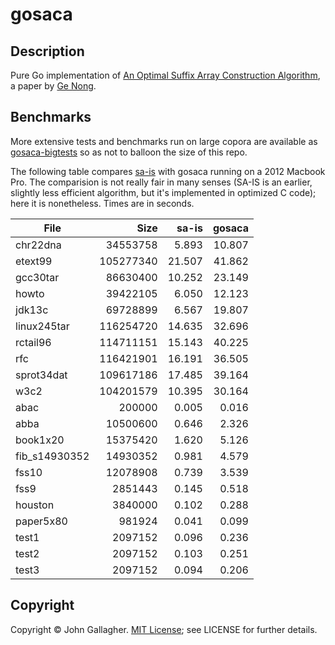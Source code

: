 gosaca
========

Description
-----------

Pure Go implementation of [An Optimal Suffix Array Construction
Algorithm](http://ge-nong.googlecode.com/files/tr-osaca-nong.pdf), a paper by
[Ge Nong](http://code.google.com/p/ge-nong/).

Benchmarks
----------

More extensive tests and benchmarks run on large copora are available as
[gosaca-bigtests](https://github.com/jgallagher/gosaca-bigtest) so as not to
balloon the size of this repo.

The following table compares
[sa-is](https://sites.google.com/site/yuta256/sais) with gosaca running on a
2012 Macbook Pro. The comparision is not really fair in many senses (SA-IS is
an earlier, slightly less efficient algorithm, but it's implemented in
optimized C code); here it is nonetheless. Times are in seconds.

File           |      Size |  sa-is | gosaca
-------------- | --------: | -----: | -----:
chr22dna       |  34553758 |  5.893 | 10.807
etext99        | 105277340 | 21.507 | 41.862
gcc30tar       |  86630400 | 10.252 | 23.149
howto          |  39422105 |  6.050 | 12.123
jdk13c         |  69728899 |  6.567 | 19.807
linux245tar    | 116254720 | 14.635 | 32.696
rctail96       | 114711151 | 15.143 | 40.225
rfc            | 116421901 | 16.191 | 36.505
sprot34dat     | 109617186 | 17.485 | 39.164
w3c2           | 104201579 | 10.395 | 30.164
abac           |    200000 |  0.005 |  0.016
abba           |  10500600 |  0.646 |  2.326
book1x20       |  15375420 |  1.620 |  5.126
fib\_s14930352 |  14930352 |  0.981 |  4.579
fss10          |  12078908 |  0.739 |  3.539
fss9           |   2851443 |  0.145 |  0.518
houston        |   3840000 |  0.102 |  0.288
paper5x80      |    981924 |  0.041 |  0.099
test1          |   2097152 |  0.096 |  0.236
test2          |   2097152 |  0.103 |  0.251
test3          |   2097152 |  0.094 |  0.206

Copyright
---------

Copyright &copy; John Gallagher. [MIT
License](http://opensource.org/licenses/MIT); see LICENSE for further details.
